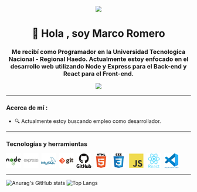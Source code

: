 <div align="center">
    <img src="https://64.media.tumblr.com/c8373add74ec09f232e195611272686d/tumblr_mhgbn9GQgj1rtcnalo1_500.gif?cid=ecf05e47owi91nf0u4i2elonj0js5rbrvd4pfer2safyi0bl&rid=giphy.gif" width="300"/>
    <h1 align="center">👋 Hola , soy Marco Romero</h1>
    <h3 align="center"> Me recibí como Programador en la Universidad Tecnologica Nacional - Regional Haedo. Actualmente estoy enfocado en el desarrollo web utilizando Node y Express para el Back-end y React para el Front-end.  
    </h3>
    <div>
        <a href="https://www.linkedin.com/in/marcodromero"><img src="https://img.shields.io/badge/Linkedin-marcodromero-brightgreen?style=social&logo=linkedin"/></a>
    </div>
</div>

---

### Acerca de mí :

- 🔍 Actualmente estoy buscando empleo como desarrollador.
  
---

<div align="left">
    <h3>Tecnologías y herramientas</h3>
    <img src="https://raw.githubusercontent.com/devicons/devicon/1119b9f84c0290e0f0b38982099a2bd027a48bf1/icons/nodejs/nodejs-original-wordmark.svg" widht="40" height="40">&nbsp
    <img src="https://raw.githubusercontent.com/devicons/devicon/1119b9f84c0290e0f0b38982099a2bd027a48bf1/icons/express/express-original-wordmark.svg" widht="40" height="40">&nbsp
    <img src="https://raw.githubusercontent.com/devicons/devicon/1119b9f84c0290e0f0b38982099a2bd027a48bf1/icons/mysql/mysql-plain-wordmark.svg" widht="40" height="40">&nbsp
    <img src="https://raw.githubusercontent.com/devicons/devicon/1119b9f84c0290e0f0b38982099a2bd027a48bf1/icons/git/git-original-wordmark.svg" widht="40" height="40">&nbsp
    <img src="https://raw.githubusercontent.com/devicons/devicon/1119b9f84c0290e0f0b38982099a2bd027a48bf1/icons/github/github-original-wordmark.svg" widht="40" height="40">&nbsp   
    <img src="https://raw.githubusercontent.com/devicons/devicon/1119b9f84c0290e0f0b38982099a2bd027a48bf1/icons/html5/html5-original-wordmark.svg" widht="40" height="40">&nbsp
    <img src="https://raw.githubusercontent.com/devicons/devicon/1119b9f84c0290e0f0b38982099a2bd027a48bf1/icons/css3/css3-original-wordmark.svg" widht="40" height="40">&nbsp
    <img src="https://raw.githubusercontent.com/devicons/devicon/1119b9f84c0290e0f0b38982099a2bd027a48bf1/icons/javascript/javascript-original.svg" widht="40" height="40">&nbsp
    <img src="https://raw.githubusercontent.com/devicons/devicon/1119b9f84c0290e0f0b38982099a2bd027a48bf1/icons/react/react-original-wordmark.svg" widht="40" height="40">&nbsp  
    <img src="https://raw.githubusercontent.com/devicons/devicon/1119b9f84c0290e0f0b38982099a2bd027a48bf1/icons/vscode/vscode-original-wordmark.svg" widht="40" height="40">&nbsp
</div>

---

![Anurag's GitHub stats](https://github-readme-stats.vercel.app/api?username=marcodromero&rank_icon=github&hide=stars&locale=es&include_all_commits=true&line_height=24&card_width=420)
![Top Langs](https://github-readme-stats.vercel.app/api/top-langs/?username=marcodromero&layout=compact&locale=es&card_width=420)

<!--
**marcodromero/marcodromero** is a ✨ _special_ ✨ repository because its `README.md` (this file) appears on your GitHub profile.

Here are some ideas to get you started:
- 😄 Pronouns: ...
- 👯 I’m looking to collaborate on ...
- 🤔 I’m looking for help with ...
- - 💬 Ask me about ...
-->
